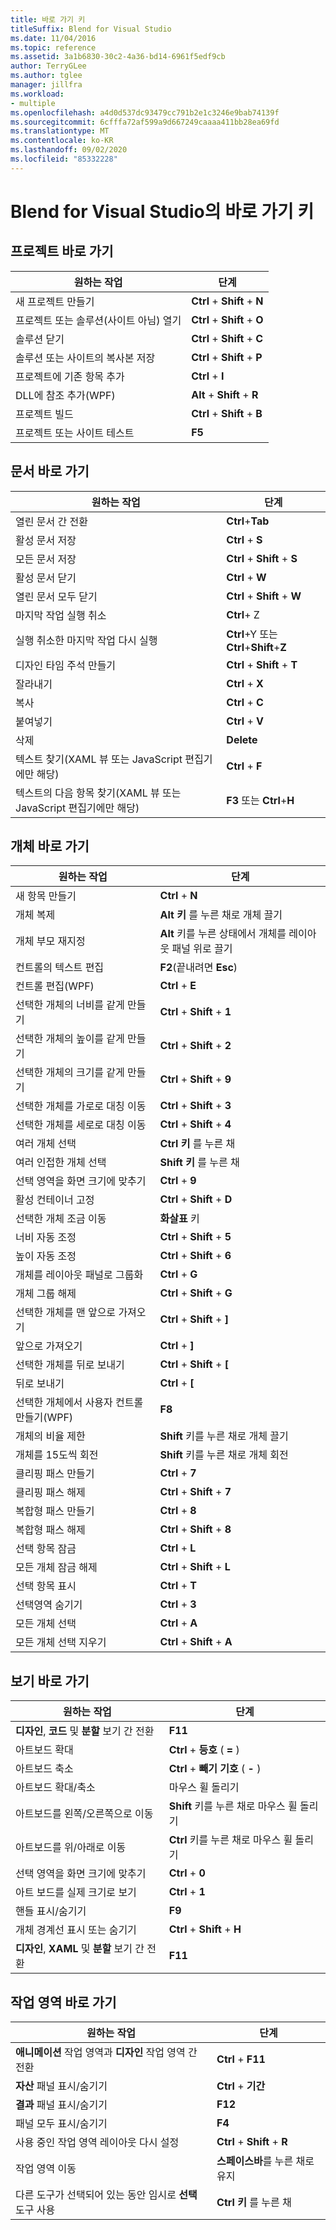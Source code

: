 ```yaml
---
title: 바로 가기 키
titleSuffix: Blend for Visual Studio
ms.date: 11/04/2016
ms.topic: reference
ms.assetid: 3a1b6830-30c2-4a36-bd14-6961f5edf9cb
author: TerryGLee
ms.author: tglee
manager: jillfra
ms.workload:
- multiple
ms.openlocfilehash: a4d0d537dc93479cc791b2e1c3246e9bab74139f
ms.sourcegitcommit: 6cfffa72af599a9d667249caaaa411bb28ea69fd
ms.translationtype: MT
ms.contentlocale: ko-KR
ms.lasthandoff: 09/02/2020
ms.locfileid: "85332228"
---
```

# <a name="keyboard-shortcuts-in-blend-for-visual-studio"></a>Blend for Visual Studio의 바로 가기 키

## <a name="project-shortcuts"></a>프로젝트 바로 가기

|원하는 작업|단계|
|----------------|-------------|
|새 프로젝트 만들기|**Ctrl** + **Shift** + **N**|
|프로젝트 또는 솔루션(사이트 아님) 열기|**Ctrl** + **Shift** + **O**|
|솔루션 닫기|**Ctrl** + **Shift** + **C**|
|솔루션 또는 사이트의 복사본 저장|**Ctrl** + **Shift** + **P**|
|프로젝트에 기존 항목 추가|**Ctrl** + **I**|
|DLL에 참조 추가(WPF)|**Alt** + **Shift** + **R**|
|프로젝트 빌드|**Ctrl** + **Shift** + **B**|
|프로젝트 또는 사이트 테스트|**F5**|

## <a name="document-shortcuts"></a>문서 바로 가기

|원하는 작업|단계|
|----------------|-------------|
|열린 문서 간 전환|**Ctrl**+**Tab**|
|활성 문서 저장|**Ctrl** + **S**|
|모든 문서 저장|**Ctrl** + **Shift** + **S**|
|활성 문서 닫기|**Ctrl** + **W**|
|열린 문서 모두 닫기|**Ctrl** + **Shift** + **W**|
|마지막 작업 실행 취소|**Ctrl**+ Z|
|실행 취소한 마지막 작업 다시 실행|**Ctrl**+Y 또는 **Ctrl**+**Shift**+**Z**|
|디자인 타임 주석 만들기|**Ctrl** + **Shift** + **T**|
|잘라내기|**Ctrl** + **X**|
|복사|**Ctrl** + **C**|
|붙여넣기|**Ctrl** + **V**|
|삭제|**Delete**|
|텍스트 찾기(XAML 뷰 또는 JavaScript 편집기에만 해당)|**Ctrl** + **F**|
|텍스트의 다음 항목 찾기(XAML 뷰 또는 JavaScript 편집기에만 해당)|**F3** 또는 **Ctrl**+**H**|

## <a name="object-shortcuts"></a>개체 바로 가기

|원하는 작업|단계|
|----------------|-------------|
|새 항목 만들기|**Ctrl** + **N**|
|개체 복제|**Alt 키** 를 누른 채로 개체 끌기|
|개체 부모 재지정|**Alt** 키를 누른 상태에서 개체를 레이아웃 패널 위로 끌기|
|컨트롤의 텍스트 편집|**F2**(끝내려면 **Esc**)|
|컨트롤 편집(WPF)|**Ctrl** + **E**|
|선택한 개체의 너비를 같게 만들기|**Ctrl** + **Shift** + **1**|
|선택한 개체의 높이를 같게 만들기|**Ctrl** + **Shift** + **2**|
|선택한 개체의 크기를 같게 만들기|**Ctrl** + **Shift** + **9**|
|선택한 개체를 가로로 대칭 이동|**Ctrl** + **Shift** + **3**|
|선택한 개체를 세로로 대칭 이동|**Ctrl** + **Shift** + **4**|
|여러 개체 선택|**Ctrl 키** 를 누른 채|
|여러 인접한 개체 선택|**Shift 키** 를 누른 채|
|선택 영역을 화면 크기에 맞추기|**Ctrl** + **9**|
|활성 컨테이너 고정|**Ctrl** + **Shift** + **D**|
|선택한 개체 조금 이동|**화살표** 키|
|너비 자동 조정|**Ctrl** + **Shift** + **5**|
|높이 자동 조정|**Ctrl** + **Shift** + **6**|
|개체를 레이아웃 패널로 그룹화|**Ctrl** + **G**|
|개체 그룹 해제|**Ctrl** + **Shift** + **G**|
|선택한 개체를 맨 앞으로 가져오기|**Ctrl** + **Shift** + **]**|
|앞으로 가져오기|**Ctrl** + **]**|
|선택한 개체를 뒤로 보내기|**Ctrl** + **Shift** + **[**|
|뒤로 보내기|**Ctrl** + **[**|
|선택한 개체에서 사용자 컨트롤 만들기(WPF)|**F8**|
|개체의 비율 제한|**Shift** 키를 누른 채로 개체 끌기|
|개체를 15도씩 회전|**Shift** 키를 누른 채로 개체 회전|
|클리핑 패스 만들기|**Ctrl** + **7**|
|클리핑 패스 해제|**Ctrl** + **Shift** + **7**|
|복합형 패스 만들기|**Ctrl** + **8**|
|복합형 패스 해제|**Ctrl** + **Shift** + **8**|
|선택 항목 잠금|**Ctrl** + **L**|
|모든 개체 잠금 해제|**Ctrl** + **Shift** + **L**|
|선택 항목 표시|**Ctrl** + **T**|
|선택영역 숨기기|**Ctrl** + **3**|
|모든 개체 선택|**Ctrl** + **A**|
|모든 개체 선택 지우기|**Ctrl** + **Shift** + **A**|

## <a name="view-shortcuts"></a>보기 바로 가기

|원하는 작업|단계|
|----------------|-------------|
|**디자인**, **코드** 및 **분할** 보기 간 전환|**F11**|
|아트보드 확대|**Ctrl** + **등호** ( **=** )|
|아트보드 축소|**Ctrl** + **빼기 기호** ( **-** )|
|아트보드 확대/축소|마우스 휠 돌리기|
|아트보드를 왼쪽/오른쪽으로 이동|**Shift** 키를 누른 채로 마우스 휠 돌리기|
|아트보드를 위/아래로 이동|**Ctrl** 키를 누른 채로 마우스 휠 돌리기|
|선택 영역을 화면 크기에 맞추기|**Ctrl** + **0**|
|아트 보드를 실제 크기로 보기|**Ctrl** + **1**|
|핸들 표시/숨기기|**F9**|
|개체 경계선 표시 또는 숨기기|**Ctrl** + **Shift** + **H**|
|**디자인**, **XAML** 및 **분할** 보기 간 전환|**F11**|

## <a name="workspace-shortcuts"></a>작업 영역 바로 가기

|원하는 작업|단계|
|----------------|-------------|
|**애니메이션** 작업 영역과 **디자인** 작업 영역 간 전환|**Ctrl** + **F11**|
|**자산** 패널 표시/숨기기|**Ctrl** + **기간**|
|**결과** 패널 표시/숨기기|**F12**|
|패널 모두 표시/숨기기|**F4**|
|사용 중인 작업 영역 레이아웃 다시 설정|**Ctrl** + **Shift** + **R**|
|작업 영역 이동|**스페이스바**를 누른 채로 유지|
|다른 도구가 선택되어 있는 동안 임시로 **선택** 도구 사용|**Ctrl 키** 를 누른 채|

